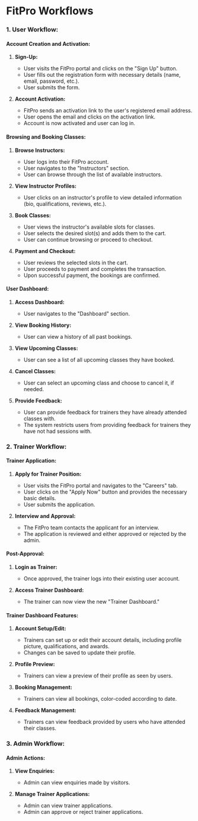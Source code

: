 # **FitPro Workflows**

### **1. User Workflow:**

#### **Account Creation and Activation:**

1. **Sign-Up:**

   - User visits the FitPro portal and clicks on the "Sign Up" button.
   - User fills out the registration form with necessary details (name, email, password, etc.).
   - User submits the form.

2. **Account Activation:**
   - FitPro sends an activation link to the user's registered email address.
   - User opens the email and clicks on the activation link.
   - Account is now activated and user can log in.

#### **Browsing and Booking Classes:**

1. **Browse Instructors:**

   - User logs into their FitPro account.
   - User navigates to the "Instructors" section.
   - User can browse through the list of available instructors.

2. **View Instructor Profiles:**

   - User clicks on an instructor's profile to view detailed information (bio, qualifications, reviews, etc.).

3. **Book Classes:**

   - User views the instructor's available slots for classes.
   - User selects the desired slot(s) and adds them to the cart.
   - User can continue browsing or proceed to checkout.

4. **Payment and Checkout:**
   - User reviews the selected slots in the cart.
   - User proceeds to payment and completes the transaction.
   - Upon successful payment, the bookings are confirmed.

#### **User Dashboard:**

1. **Access Dashboard:**
   - User navigates to the "Dashboard" section.
2. **View Booking History:**

   - User can view a history of all past bookings.

3. **View Upcoming Classes:**

   - User can see a list of all upcoming classes they have booked.

4. **Cancel Classes:**

   - User can select an upcoming class and choose to cancel it, if needed.

5. **Provide Feedback:**
   - User can provide feedback for trainers they have already attended classes with.
   - The system restricts users from providing feedback for trainers they have not had sessions with.

### **2. Trainer Workflow:**

#### **Trainer Application:**

1. **Apply for Trainer Position:**

   - User visits the FitPro portal and navigates to the "Careers" tab.
   - User clicks on the "Apply Now" button and provides the necessary basic details.
   - User submits the application.

2. **Interview and Approval:**
   - The FitPro team contacts the applicant for an interview.
   - The application is reviewed and either approved or rejected by the admin.

#### **Post-Approval:**

1. **Login as Trainer:**

   - Once approved, the trainer logs into their existing user account.

2. **Access Trainer Dashboard:**
   - The trainer can now view the new "Trainer Dashboard."

#### **Trainer Dashboard Features:**

1. **Account Setup/Edit:**

   - Trainers can set up or edit their account details, including profile picture, qualifications, and awards.
   - Changes can be saved to update their profile.

2. **Profile Preview:**

   - Trainers can view a preview of their profile as seen by users.

3. **Booking Management:**

   - Trainers can view all bookings, color-coded according to date.

4. **Feedback Management:**
   - Trainers can view feedback provided by users who have attended their classes.

### **3. Admin Workflow:**

#### **Admin Actions:**

1. **View Enquiries:**

   - Admin can view enquiries made by visitors.

2. **Manage Trainer Applications:**
   - Admin can view trainer applications.
   - Admin can approve or reject trainer applications.
